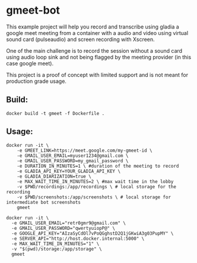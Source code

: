 # gmeet-bot

This example project will help you record and transcribe using gladia a google meet meeting from a container with a audio and video using virtual sound card (pulseaudio) and screen recording with Xscreen.

One of the main challenge is to record the session without a sound card using audio loop sink and not being flagged by the meeting provider (in this case google meet).

This project is a proof of concept with limited support and is not meant for production grade usage.

## Build:

```
docker build -t gmeet -f Dockerfile .
```

## Usage:

```
docker run -it \
    -e GMEET_LINK=https://meet.google.com/my-gmeet-id \
    -e GMAIL_USER_EMAIL=myuser1234@gmail.com \
    -e GMAIL_USER_PASSWORD=my_gmail_password \
    -e DURATION_IN_MINUTES=1 \ #duration of the meeting to record
    -e GLADIA_API_KEY=YOUR_GLADIA_API_KEY \
    -e GLADIA_DIARIZATION=true \
    -e MAX_WAIT_TIME_IN_MINUTES=2 \ #max wait time in the lobby
    -v $PWD/recordings:/app/recordings \ # local storage for the recording
    -v $PWD/screenshots:/app/screenshots \ # local storage for intermediate bot screenshots
    gmeet
```
```
docker run -it \                                                   
  -e GMAIL_USER_EMAIL="retr0gmr9@gmail.com" \
  -e GMAIL_USER_PASSWORD="qwertyuiopP@" \
  -e GOOGLE_API_KEY="AIzaSyCdOl7vPoQGghstD2Q1jGKwiA3g03PupMY" \
  -e SERVER_API="http://host.docker.internal:5000" \
  -e MAX_WAIT_TIME_IN_MINUTES="1" \
  -v "$(pwd)/storage:/app/storage" \
  gmeet
```
